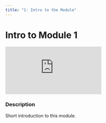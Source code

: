 ```yaml
---
title: "1: Intro to the Module"
---
```


# Intro to Module 1

<div class='embed-container'><iframe src='https://player.vimeo.com/video/328913329' frameborder='0' webkitAllowFullScreen mozallowfullscreen allowFullScreen></iframe></div>

### Description

Short introduction to this module.